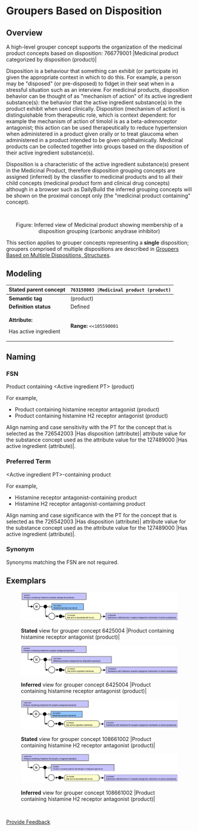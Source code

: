# Groupers Based on Disposition

## Overview

A high-level grouper concept supports the organization of the medicinal product concepts based on disposition: 766779001 |Medicinal product categorized by disposition (product)|

Disposition is a behaviour that something can exhibit (or participate in) given the appropriate context in which to do this. For example, a person may be "disposed" (or pre-disposed) to fidget in their seat when in a stressful situation such as an interview. For medicinal products, disposition behavior can be thought of as "mechanism of action" of its active ingredient substance(s): the behavior that the active ingredient substance(s) in the product exhibit when used clinically. Disposition (mechanism of action) is distinguishable from therapeutic role, which is context dependent: for example the mechanism of action of timolol is as a beta-adrenoceptor antagonist; this action can be used therapeutically to reduce hypertension when administered in a product given orally or to treat glaucoma when administered in a product intended to be given ophthalmically. Medicinal products can be collected together into groups based on the disposition of their active ingredient substance(s).

Disposition is a characteristic of the active ingredient substance(s) present in the Medicinal Product, therefore disposition grouping concepts are assigned (inferred) by the classifier to medicinal products and to all their child concepts (medicinal product form and clinical drug concepts) although in a browser such as DailyBuild the inferred grouping concepts will be shown on the proximal concept only (the "medicinal product containing" concept).

<figure><img src="../../../../../../.gitbook/assets/Screenshot 2025-10-01 at 8.48.30 AM (1).png" alt=""><figcaption></figcaption></figure>

<p align="center">Figure: Inferred view of Medicinal product showing membership of a disposition grouping (carbonic anydrase inhibitor)</p>

This section applies to grouper concepts representing a **single** disposition; groupers comprised of multiple dispositions are described in [Groupers Based on Multiple Dispositions, Structures](../../../../../../authoring/pharmaceutical-and-biologic-product/174691077.html).

## Modeling

| **Stated parent concept**                                      | `763158003 \|Medicinal product (product)`                                                                                                                                                                                                                                                                                                                                                                                                                                                                                                                                                                                |
| -------------------------------------------------------------- | ------------------------------------------------------------------------------------------------------------------------------------------------------------------------------------------------------------------------------------------------------------------------------------------------------------------------------------------------------------------------------------------------------------------------------------------------------------------------------------------------------------------------------------------------------------------------------------------------------------------------ |
| **Semantic tag**                                               | (product)                                                                                                                                                                                                                                                                                                                                                                                                                                                                                                                                                                                                                |
| **Definition status**                                          | Defined                                                                                                                                                                                                                                                                                                                                                                                                                                                                                                                                                                                                                  |
| <p><strong>Attribute:</strong></p><p>Has active ingredient</p> | <p><strong>Range:</strong> <code>&#x3C;&#x3C;105590001 |Substance (substance)</code></p><ul><li>While the allowed range is broader, the |Medicinal product| grouper concepts based on disposition should only use sufficiently defined grouper concepts that are descendants of <code>766739005 |Substance categorized by disposition (substance)|</code> as attribute values.<br></li></ul><p><strong>Cardinality:</strong> 0..*</p><ul><li>While the allowed range is broader, the |Medicinal product| grouper concepts based on disposition should have one and only one |Has active ingredient| attribute.</li></ul> |

## Naming

### FSN

Product containing \<Active ingredient PT> (product)

For example,

* Product containing histamine receptor antagonist (product)
* Product containing histamine H2 receptor antagonist (product)

Align naming and case sensitivity with the PT for the concept that is selected as the 726542003 |Has disposition (attribute)| attribute value for the substance concept used as the attribute value for the 127489000 |Has active ingredient (attribute)|.

### Preferred Term

\<Active ingredient PT>-containing product

For example,

* Histamine receptor antagonist-containing product
* Histamine H2 receptor antagonist-containing product

Align naming and case significance with the PT for the concept that is selected as the 726542003 |Has disposition (attribute)| attribute value for the substance concept used as the attribute value for the 127489000 |Has active ingredient (attribute)|.

### Synonym

Synonyms matching the FSN are not required.

## Exemplars

<figure><img src="../../../../../../.gitbook/assets/image (31) (1) (1).png" alt=""><figcaption><p><strong>Stated</strong> view for grouper concept 6425004 |Product containing histamine receptor antagonist (product)|</p></figcaption></figure>

<figure><img src="../../../../../../.gitbook/assets/image (32) (1) (1).png" alt=""><figcaption><p><strong>Inferred</strong> view for grouper concept 6425004 |Product containing histamine receptor antagonist (product)|</p></figcaption></figure>

<figure><img src="../../../../../../.gitbook/assets/image (33) (1) (1).png" alt=""><figcaption><p><strong>Stated</strong> view for grouper concept 108661002 |Product containing histamine H2 receptor antagonist (product)|</p></figcaption></figure>

<figure><img src="../../../../../../.gitbook/assets/image (34) (1) (1).png" alt=""><figcaption><p><strong>Inferred</strong> view for grouper concept 108661002 |Product containing histamine H2 receptor antagonist (product)|</p></figcaption></figure>

<figure><img src="../../../../../../authoring/pharmaceutical-and-biologic-product/images/174690992.png" alt=""><figcaption></figcaption></figure>

<a href="https://docs.google.com/forms/d/e/1FAIpQLScTmbZIf0UEQwYDkY27EEWBkaiYkHSbR0_9DmFrMLXoQLyL7Q/viewform?usp=pp_url&#x26;entry.1767247133=SCT+Editorial+Guide&#x26;entry.670899847=Groupers%20Based%20on%20Disposition" class="button primary">Provide Feedback</a>
